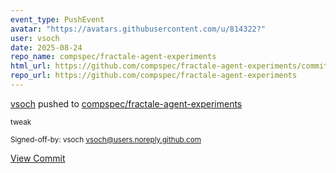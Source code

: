 ```yaml
---
event_type: PushEvent
avatar: "https://avatars.githubusercontent.com/u/814322?"
user: vsoch
date: 2025-08-24
repo_name: compspec/fractale-agent-experiments
html_url: https://github.com/compspec/fractale-agent-experiments/commit/9ec1986587369d840843cfa077ef0768f50cdad0
repo_url: https://github.com/compspec/fractale-agent-experiments
---
```


<a href='https://github.com/vsoch' target='_blank'>vsoch</a> pushed to <a href='https://github.com/compspec/fractale-agent-experiments' target='_blank'>compspec/fractale-agent-experiments</a>

<small>tweak

Signed-off-by: vsoch <vsoch@users.noreply.github.com></small>

<a href='https://github.com/compspec/fractale-agent-experiments/commit/9ec1986587369d840843cfa077ef0768f50cdad0' target='_blank'>View Commit</a>